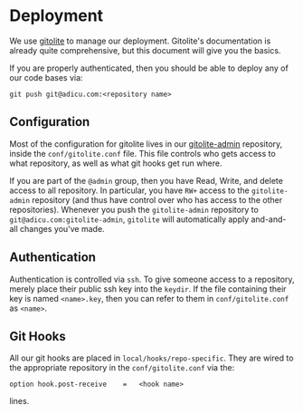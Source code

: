 # Deployment

We use [gitolite](http://gitolite.com/gitolite/index.html) to manage our
deployment. Gitolite's documentation is already quite comprehensive, but
this document will give you the basics.

If you are properly authenticated, then you should be able to deploy any
of our code bases via:

```
git push git@adicu.com:<repository name>
```


## Configuration

Most of the configuration for gitolite lives in our
[gitolite-admin](https://github.com/adicu/gitolite-admin) repository,
inside the `conf/gitolite.conf` file. This file controls who gets access
to what repository, as well as what git hooks get run where.

If you are part of the `@admin` group, then you have Read, Write, and
delete access to all repository. In particular, you have `RW+` access
to the `gitolite-admin` repository (and thus have control
over who has access to the other repositories). Whenever you push the
`gitolite-admin` repository to `git@adicu.com:gitolite-admin`,
`gitolite` will automatically apply and-and-all changes you've made.


## Authentication

Authentication is controlled via `ssh`. To give someone access to a
repository, merely place their public ssh key into the `keydir`. If the
file containing their key is named `<name>.key`, then you can refer to
them in `conf/gitolite.conf` as `<name>`.


## Git Hooks

All our git hooks are placed in `local/hooks/repo-specific`. They are
wired to the appropriate repository in the `conf/gitolite.conf` via the:

```
option hook.post-receive    =   <hook name>
```

lines.
